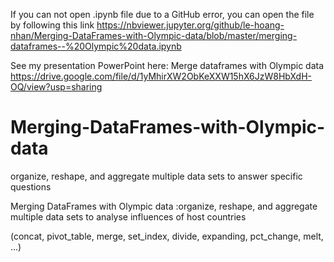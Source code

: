 If you can not open .ipynb file due to a GitHub error, you can open the file by following this link 
https://nbviewer.jupyter.org/github/le-hoang-nhan/Merging-DataFrames-with-Olympic-data/blob/master/merging-dataframes--%20Olympic%20data.ipynb

See my presentation PowerPoint here: 
Merge dataframes with Olympic data 
https://drive.google.com/file/d/1yMhirXW2ObKeXXW15hX6JzW8HbXdH-OQ/view?usp=sharing

# Merging-DataFrames-with-Olympic-data
 organize, reshape, and aggregate multiple data sets to answer specific questions

Merging DataFrames with Olympic data :organize, reshape, and aggregate multiple data sets to analyse influences of host countries

(concat, pivot_table, merge, set_index, divide, expanding, pct_change, melt, ...)
